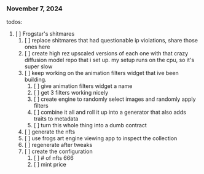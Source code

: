 ### November 7, 2024

todos:

1. [ ] Frogstar's shitmares
    1. [ ] replace shitmares that had questionable ip violations, share those ones here
    2. [ ] create high rez upscaled versions of each one with that crazy diffusion model repo that i set up. my setup runs on the cpu, so it's super slow
    3. [ ] keep working on the animation filters widget that ive been building.
        1. [ ] give animation filters widget a name
        2. [ ] get 3 filters working nicely
        3. [ ] create engine to randomly select images and randomly apply filters
        4. [ ] combine it all and roll it up into a generator that also adds traits to metadata
        5. [ ] turn this whole thing into a dumb contract
    4. [ ] generate the nfts
    5. [ ] use frogs art engine viewing app to inspect the collection
    6. [ ] regenerate after tweaks
    7. [ ] create the configuration
        1. [ ] # of nfts 666
        2. [ ] mint price
    